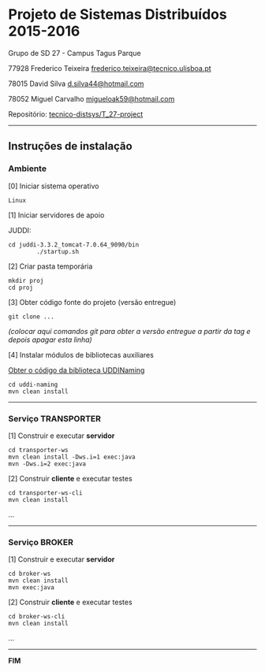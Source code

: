 # Projeto de Sistemas Distribuídos 2015-2016 #

Grupo de SD 27 - Campus Tagus Parque

77928 Frederico Teixeira frederico.teixeira@tecnico.ulisboa.pt

78015 David Silva d.silva44@hotmail.com

78052 Miguel Carvalho migueloak59@hotmail.com

Repositório:
[tecnico-distsys/T_27-project](https://github.com/tecnico-distsys/T_27-project/)

-------------------------------------------------------------------------------

## Instruções de instalação 


### Ambiente

[0] Iniciar sistema operativo

```
Linux
```


[1] Iniciar servidores de apoio

JUDDI: 
```
cd juddi-3.3.2_tomcat-7.0.64_9090/bin
        ./startup.sh

```


[2] Criar pasta temporária

```
mkdir proj
cd proj
```


[3] Obter código fonte do projeto (versão entregue)

```
git clone ... 
```
*(colocar aqui comandos git para obter a versão entregue a partir da tag e depois apagar esta linha)*


[4] Instalar módulos de bibliotecas auxiliares

[Obter o código da biblioteca UDDINaming](http://disciplinas.tecnico.ulisboa.pt/leic-sod/2015-2016/labs/05-ws1/uddi-naming.zip)
```
cd uddi-naming
mvn clean install
```



-------------------------------------------------------------------------------

### Serviço TRANSPORTER

[1] Construir e executar **servidor**

```
cd transporter-ws
mvn clean install -Dws.i=1 exec:java
mvn -Dws.i=2 exec:java
```

[2] Construir **cliente** e executar testes

```
cd transporter-ws-cli
mvn clean install
```

...


-------------------------------------------------------------------------------

### Serviço BROKER

[1] Construir e executar **servidor**

```
cd broker-ws
mvn clean install
mvn exec:java
```


[2] Construir **cliente** e executar testes

```
cd broker-ws-cli
mvn clean install
```

...

-------------------------------------------------------------------------------
**FIM**
